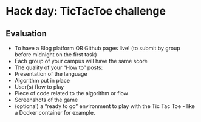 # Hack day: TicTacToe challenge

## Evaluation
* To have a Blog platform OR Github pages live! (to submit by group before midnight on the first task)
* Each group of your campus will have the same score
* The quality of your “How to” posts:
* Presentation of the language
* Algorithm put in place
* User(s) flow to play
* Piece of code related to the algorithm or flow
* Screenshots of the game
* (optional) a “ready to go” environment to play with the Tic Tac Toe - like a Docker container for example.